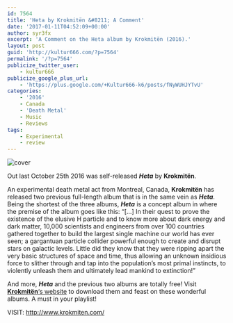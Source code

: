 ```yaml
---
id: 7564
title: 'Heta by Krokmitën &#8211; A Comment'
date: '2017-01-11T04:52:09+00:00'
author: syr3fx
excerpt: 'A Comment on the Heta album by Krokmitën (2016).'
layout: post
guid: 'http://kultur666.com/?p=7564'
permalink: '/?p=7564'
publicize_twitter_user:
    - kultur666
publicize_google_plus_url:
    - 'https://plus.google.com/+Kultur666-k6/posts/fNyWUHJYTvU'
categories:
    - '2016'
    - Canada
    - 'Death Metal'
    - Music
    - Reviews
tags:
    - Experimental
    - review
---
```


![cover](http://localhost:8080/wp-content/uploads/2017/01/cover3.jpg)

Out last October 25th 2016 was self-released ***Heta*** by **Krokmitën**.

An experimental death metal act from Montreal, Canada, **Krokmitën** has released two previous full-length album that is in the same vein as ***Heta***. Being the shortest of the three albums, ***Heta*** is a concept album in where the premise of the album goes like this: “\[…\] In their quest to prove the existence of the elusive H particle and to know more about dark energy and dark matter, 10,000 scientists and engineers from over 100 countries gathered together to build the largest single machine our world has ever seen; a gargantuan particle collider powerful enough to create and disrupt stars on galactic levels. Little did they know that they were ripping apart the very basic structures of space and time, thus allowing an unknown insidious force to slither through and tap into the population’s most primal instincts, to violently unleash them and ultimately lead mankind to extinction!”

And more, ***Heta*** and the previous two albums are totally free! Visit [**Krokmitën**‘s website](http://www.krokmiten.com/) to download them and feast on these wonderful albums. A must in your playlist!

VISIT: <http://www.krokmiten.com/>